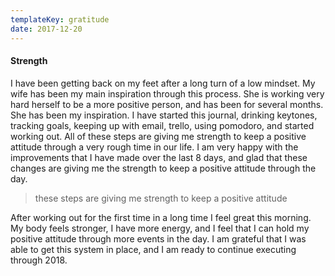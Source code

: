 ```yaml
---
templateKey: gratitude
date: 2017-12-20
---
```


#### Strength

I have been getting back on my feet after a long turn of a low mindset. My wife has been my main inspiration through this process. She is working very hard herself to be a more positive person, and has been for several months. She has been my inspiration. I have started this journal, drinking keytones, tracking goals, keeping up with email, trello, using pomodoro, and started working out. All of these steps are giving me strength to keep a positive attitude through a very rough time in our life. I am very happy with the improvements that I have made over the last 8 days, and glad that these changes are giving me the strength to keep a positive attitude through the day.

> these steps are giving me strength to keep a positive attitude

After working out for the first time in a long time I feel great this morning. My body feels stronger, I have more energy, and I feel that I can hold my positive attitude through more events in the day. I am grateful that I was able to get this system in place, and I am ready to continue executing through 2018.
